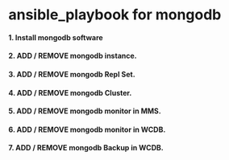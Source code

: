 # ansible_playbook for mongodb

#### 1. Install mongodb software

#### 2. ADD / REMOVE mongodb instance.

#### 3. ADD / REMOVE mongodb Repl Set.

#### 4. ADD / REMOVE mongodb Cluster.

#### 5. ADD / REMOVE mongodb monitor in MMS.

#### 6. ADD / REMOVE mongodb monitor in WCDB.

#### 7. ADD / REMOVE mongodb Backup in WCDB.
